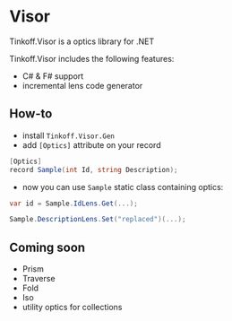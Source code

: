 # Visor

Tinkoff.Visor is a optics library for .NET

Tinkoff.Visor includes the following features:
- C# & F# support
- incremental lens code generator

## How-to

- install `Tinkoff.Visor.Gen`
- add `[Optics]` attribute on your record

```csharp
[Optics]
record Sample(int Id, string Description);
```

- now you can use `Sample` static class containing optics:

```csharp
var id = Sample.IdLens.Get(...);

Sample.DescriptionLens.Set("replaced")(...);
```

## Coming soon
- Prism
- Traverse
- Fold
- Iso
- utility optics for collections